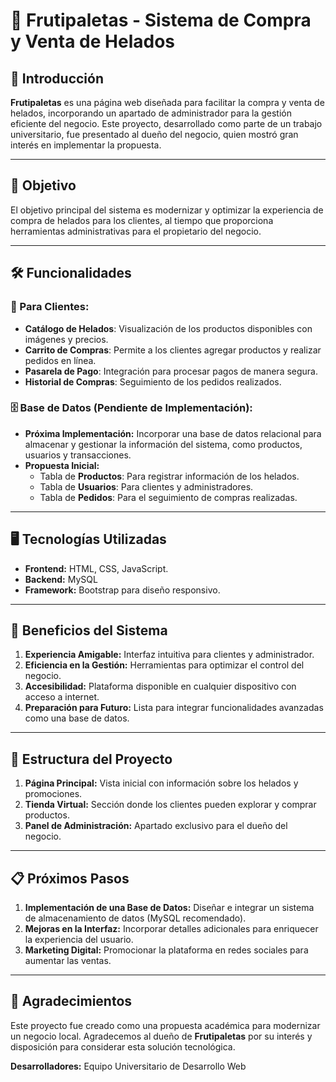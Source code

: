 # 🍧 **Frutipaletas - Sistema de Compra y Venta de Helados**

## 🌟 Introducción

**Frutipaletas** es una página web diseñada para facilitar la compra y venta de helados, incorporando un apartado de administrador para la gestión eficiente del negocio. Este proyecto, desarrollado como parte de un trabajo universitario, fue presentado al dueño del negocio, quien mostró gran interés en implementar la propuesta.

---

## 🎯 Objetivo

El objetivo principal del sistema es modernizar y optimizar la experiencia de compra de helados para los clientes, al tiempo que proporciona herramientas administrativas para el propietario del negocio.

---

## 🛠️ Funcionalidades

### 🚀 Para Clientes:
- **Catálogo de Helados**: Visualización de los productos disponibles con imágenes y precios.
- **Carrito de Compras**: Permite a los clientes agregar productos y realizar pedidos en línea.
- **Pasarela de Pago**: Integración para procesar pagos de manera segura.
- **Historial de Compras**: Seguimiento de los pedidos realizados.

### 🗄️ Base de Datos (Pendiente de Implementación):
- **Próxima Implementación:** Incorporar una base de datos relacional para almacenar y gestionar la información del sistema, como productos, usuarios y transacciones.
- **Propuesta Inicial:**
  - Tabla de **Productos**: Para registrar información de los helados.
  - Tabla de **Usuarios**: Para clientes y administradores.
  - Tabla de **Pedidos**: Para el seguimiento de compras realizadas.

---

## 🖥️ Tecnologías Utilizadas

- **Frontend:** HTML, CSS, JavaScript.
- **Backend:** MySQL
- **Framework:** Bootstrap para diseño responsivo.

---

## 🚀 Beneficios del Sistema

1. **Experiencia Amigable:** Interfaz intuitiva para clientes y administrador.
2. **Eficiencia en la Gestión:** Herramientas para optimizar el control del negocio.
3. **Accesibilidad:** Plataforma disponible en cualquier dispositivo con acceso a internet.
4. **Preparación para Futuro:** Lista para integrar funcionalidades avanzadas como una base de datos.

---

## 🧩 Estructura del Proyecto

1. **Página Principal:** Vista inicial con información sobre los helados y promociones.
2. **Tienda Virtual:** Sección donde los clientes pueden explorar y comprar productos.
3. **Panel de Administración:** Apartado exclusivo para el dueño del negocio.

---

## 📋 Próximos Pasos

1. **Implementación de una Base de Datos:** Diseñar e integrar un sistema de almacenamiento de datos (MySQL recomendado).
2. **Mejoras en la Interfaz:** Incorporar detalles adicionales para enriquecer la experiencia del usuario.
3. **Marketing Digital:** Promocionar la plataforma en redes sociales para aumentar las ventas.

---

## 🌟 Agradecimientos

Este proyecto fue creado como una propuesta académica para modernizar un negocio local. Agradecemos al dueño de **Frutipaletas** por su interés y disposición para considerar esta solución tecnológica.

**Desarrolladores:**
Equipo Universitario de Desarrollo Web
